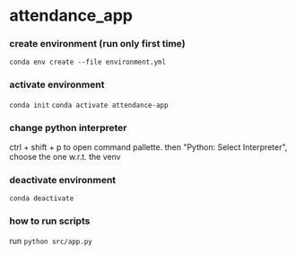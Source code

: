 # attendance_app

### create environment (run only first time)

`conda env create --file environment.yml`

### activate environment

`conda init`
`conda activate attendance-app`

### change python interpreter

ctrl + shift + p to open command pallette. then "Python: Select Interpreter", choose the one w.r.t. the venv

### deactivate environment

`conda deactivate`

### how to run scripts

run `python src/app.py`
